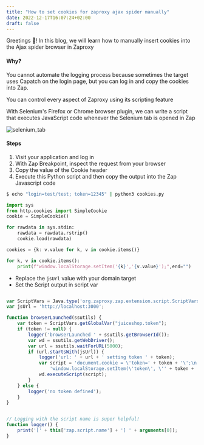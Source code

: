 ```yaml
---
title: "How to set cookies for zaproxy ajax spider manually"
date: 2022-12-17T16:07:24+02:00
draft: false
---
```


Greetings :wave:! In this blog, we will learn how to manually insert cookies into the Ajax spider browser in Zaproxy

#### Why?

You cannot automate the logging process because sometimes the target uses Capatch on the login page, but you can log in and copy the cookies into Zap.

You can control every aspect of Zaproxy using its scripting feature

With Selenium's Firefox or Chrome browser plugin, we can write a script that executes JavaScript code whenever the Selenium tab is opened in Zap

![selenium_tab](https://i.ibb.co/qRWHXWn/image.png)



#### Steps
1. Visit your application and log in
2. With Zap Breakpoint, inspect the request from your browser
3. Copy the value of the Cookie header
4. Execute this Python script and then copy the output into the Zap Javascript code

```bash
$ echo "login=test/test; token=12345" | python3 cookies.py
```


```python
import sys
from http.cookies import SimpleCookie
cookie = SimpleCookie()

for rawdata in sys.stdin:
    rawdata = rawdata.rstrip()
    cookie.load(rawdata)

cookies = {k: v.value for k, v in cookie.items()}

for k, v in cookie.items():
    print(f"window.localStorage.setItem('{k}','{v.value}');",end="")

```


* Replace the `jsUrl` value with your domain target
* Set the Script output in script var
```javascript

var ScriptVars = Java.type('org.zaproxy.zap.extension.script.ScriptVars');
var jsUrl = 'http://localhost:3000';

function browserLaunched(ssutils) {
	var token = ScriptVars.getGlobalVar("juiceshop.token");
	if (token != null) {
		logger('browserLaunched ' + ssutils.getBrowserId());
		var wd = ssutils.getWebDriver();
		var url = ssutils.waitForURL(5000);
		if (url.startsWith(jsUrl)) {
			logger('url: ' + url + ' setting token ' + token);
			var script = 'document.cookie = \'token=' + token + '\';\n' +
				'window.localStorage.setItem(\'token\', \'' + token + '\');';
			wd.executeScript(script);
		}
	} else {
		logger('no token defined');
	}
}


// Logging with the script name is super helpful!
function logger() {
	print('[' + this['zap.script.name'] + '] ' + arguments[0]);
}

```
